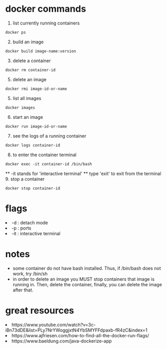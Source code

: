 # docker commands

1. list currently running containers
```
docker ps
```
2. build an image
```
docker build image-name:version
```
3. delete a container
```
docker rm container-id
```

5. delete an image
```
docker rmi image-id-or-name
```
5. list all images
```
docker images
```
6. start an image
```
docker run image-id-or-name
```
7. see the logs of a running container
```
docker logs container-id
```
8. to enter the container terminal
```
docker exec -it container-id /bin/bash
```
  ** -it stands for 'interactive terminal'
  ** type 'exit' to exit from the terminal 
9. stop a container
```
docker stop container-id
```

# flags
<li> -d : detach mode</li>
<li> -p : ports </li>
<li> -it : interactive terminal </li>

# notes
  * some container do not have bash installed. Thus, if /bin/bash does not work, try /bin/sh
  * in order to delete an image you MUST stop containers that image is running in. Then, delete the container, finally, you can delete the image after that.


# great resources 
<li>https://www.youtube.com/watch?v=3c-iBn73dDE&list=PLy7NrYWoggjxtN4YbSMYFFdpaxb-fR4zC&index=1</li>
<li>https://www.ajfriesen.com/how-to-find-all-the-docker-run-flags/</li>
<li>https://www.baeldung.com/java-dockerize-app</li>
